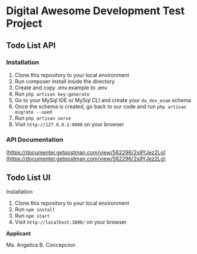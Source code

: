 # Digital Awesome Development Test Project

## Todo List API

### Installation
1. Clone this repository to your local environment
2. Run composer install inside the directory
3. Create and copy .env.example to .env
4. Run `php artisan key:generate`
5. Go to your MySql IDE or MySql CLI and create your `da_dev_exam` schema
6. Once the schema is created, go back to our code and run `php artisan migrate --seed`
7. Run `php artisan serve`
8. Visit `http://127.0.0.1:8000` on your browser

### API Documentation

[https://documenter.getpostman.com/view/562296/2s9YJez2Lg](https://documenter.getpostman.com/view/562296/2s9YJez2Lg)

## Todo List UI

Installation
1. Clone this repository to your local environment
2. Run `npm install`
3. Run `npm start`
4. Visit `http://localhost:3000/` on your browser




**Applicant**

Ma. Angelica B. Concepcion
